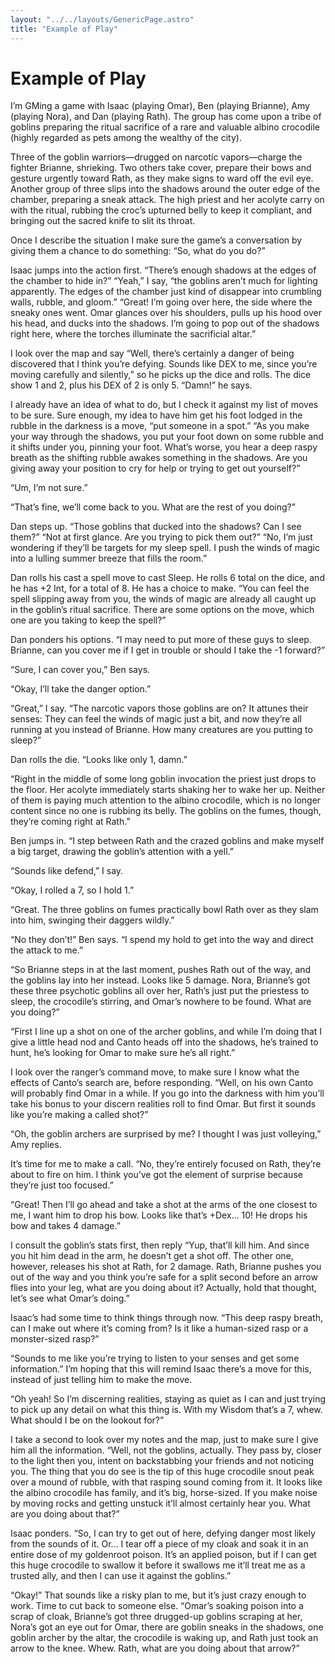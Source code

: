 ```yaml
---
layout: "../../layouts/GenericPage.astro"
title: "Example of Play"
---
```


# Example of Play

I’m GMing a game with Isaac (playing Omar), Ben (playing Brianne), Amy (playing Nora), and Dan (playing Rath). The group has come upon a tribe of goblins preparing the ritual sacrifice of a rare and valuable albino crocodile (highly regarded as pets among the wealthy of the city).

Three of the goblin warriors—drugged on narcotic vapors—charge the fighter Brianne, shrieking. Two others take cover, prepare their bows and gesture urgently toward Rath, as they make signs to ward off the evil eye. Another group of three slips into the shadows around the outer edge of the chamber, preparing a sneak attack. The high priest and her acolyte carry on with the ritual, rubbing the croc’s upturned belly to keep it compliant, and bringing out the sacred knife to slit its throat.

Once I describe the situation I make sure the game’s a conversation by giving them a chance to do something: “So, what do you do?”

Isaac jumps into the action first. “There’s enough shadows at the edges of the chamber to hide in?” “Yeah,” I say, “the goblins aren’t much for lighting apparently. The edges of the chamber just kind of disappear into crumbling walls, rubble, and gloom.” “Great! I’m going over here, the side where the sneaky ones went. Omar glances over his shoulders, pulls up his hood over his head, and ducks into the shadows. I’m going to pop out of the shadows right here, where the torches illuminate the sacrificial altar.”

I look over the map and say “Well, there’s certainly a danger of being discovered that I think you’re defying. Sounds like DEX to me, since you’re moving carefully and silently,” so he picks up the dice and rolls. The dice show 1 and 2, plus his DEX of 2 is only 5. “Damn!” he says.

I already have an idea of what to do, but I check it against my list of moves to be sure. Sure enough, my idea to have him get his foot lodged in the rubble in the darkness is a move, “put someone in a spot.” “As you make your way through the shadows, you put your foot down on some rubble and it shifts under you, pinning your foot. What’s worse, you hear a deep raspy breath as the shifting rubble awakes something in the shadows. Are you giving away your position to cry for help or trying to get out yourself?”

“Um, I’m not sure.”

“That’s fine, we’ll come back to you. What are the rest of you doing?”

Dan steps up. “Those goblins that ducked into the shadows? Can I see them?” “Not at first glance. Are you trying to pick them out?” “No, I’m just wondering if they’ll be targets for my sleep spell. I push the winds of magic into a lulling summer breeze that fills the room.”

Dan rolls his cast a spell move to cast Sleep. He rolls 6 total on the dice, and he has +2 Int, for a total of 8. He has a choice to make. “You can feel the spell slipping away from you, the winds of magic are already all caught up in the goblin’s ritual sacrifice. There are some options on the move, which one are you taking to keep the spell?”

Dan ponders his options. “I may need to put more of these guys to sleep. Brianne, can you cover me if I get in trouble or should I take the -1 forward?”

“Sure, I can cover you,” Ben says.

“Okay, I’ll take the danger option.”

“Great,” I say. “The narcotic vapors those goblins are on? It attunes their senses: They can feel the winds of magic just a bit, and now they’re all running at you instead of Brianne. How many creatures are you putting to sleep?”

Dan rolls the die. “Looks like only 1, damn.”

“Right in the middle of some long goblin invocation the priest just drops to the floor. Her acolyte immediately starts shaking her to wake her up. Neither of them is paying much attention to the albino crocodile, which is no longer content since no one is rubbing its belly. The goblins on the fumes, though, they’re coming right at Rath.”

Ben jumps in. “I step between Rath and the crazed goblins and make myself a big target, drawing the goblin’s attention with a yell.”

“Sounds like defend,” I say.

“Okay, I rolled a 7, so I hold 1.”

“Great. The three goblins on fumes practically bowl Rath over as they slam into him, swinging their daggers wildly.”

“No they don’t!” Ben says. “I spend my hold to get into the way and direct the attack to me.”

“So Brianne steps in at the last moment, pushes Rath out of the way, and the goblins lay into her instead. Looks like 5 damage. Nora, Brianne’s got these three psychotic goblins all over her, Rath’s just put the priestess to sleep, the crocodile’s stirring, and Omar’s nowhere to be found. What are you doing?”

“First I line up a shot on one of the archer goblins, and while I’m doing that I give a little head nod and Canto heads off into the shadows, he’s trained to hunt, he’s looking for Omar to make sure he’s all right.”

I look over the ranger’s command move, to make sure I know what the effects of Canto’s search are, before responding. “Well, on his own Canto will probably find Omar in a while. If you go into the darkness with him you’ll take his bonus to your discern realities roll to find Omar. But first it sounds like you’re making a called shot?”

“Oh, the goblin archers are surprised by me? I thought I was just volleying,” Amy replies.

It’s time for me to make a call. “No, they’re entirely focused on Rath, they’re about to fire on him. I think you’ve got the element of surprise because they’re just too focused.”

“Great! Then I’ll go ahead and take a shot at the arms of the one closest to me, I want him to drop his bow. Looks like that’s +Dex… 10! He drops his bow and takes 4 damage.”

I consult the goblin’s stats first, then reply “Yup, that’ll kill him. And since you hit him dead in the arm, he doesn’t get a shot off. The other one, however, releases his shot at Rath, for 2 damage. Rath, Brianne pushes you out of the way and you think you’re safe for a split second before an arrow flies into your leg, what are you doing about it? Actually, hold that thought, let’s see what Omar’s doing.”

Isaac’s had some time to think things through now. “This deep raspy breath, can I make out where it’s coming from? Is it like a human-sized rasp or a monster-sized rasp?”

“Sounds to me like you’re trying to listen to your senses and get some information.” I’m hoping that this will remind Isaac there’s a move for this, instead of just telling him to make the move.

“Oh yeah! So I’m discerning realities, staying as quiet as I can and just trying to pick up any detail on what this thing is. With my Wisdom that’s a 7, whew. What should I be on the lookout for?”

I take a second to look over my notes and the map, just to make sure I give him all the information. “Well, not the goblins, actually. They pass by, closer to the light then you, intent on backstabbing your friends and not noticing you. The thing that you do see is the tip of this huge crocodile snout peak over a mound of rubble, with that rasping sound coming from it. It looks like the albino crocodile has family, and it’s big, horse-sized. If you make noise by moving rocks and getting unstuck it’ll almost certainly hear you. What are you doing about that?”

Isaac ponders. “So, I can try to get out of here, defying danger most likely from the sounds of it. Or… I tear off a piece of my cloak and soak it in an entire dose of my goldenroot poison. It’s an applied poison, but if I can get this huge crocodile to swallow it before it swallows me it’ll treat me as a trusted ally, and then I can use it against the goblins.”

“Okay!” That sounds like a risky plan to me, but it’s just crazy enough to work. Time to cut back to someone else. “Omar’s soaking poison into a scrap of cloak, Brianne’s got three drugged-up goblins scraping at her, Nora’s got an eye out for Omar, there are goblin sneaks in the shadows, one goblin archer by the altar, the crocodile is waking up, and Rath just took an arrow to the knee. Whew. Rath, what are you doing about that arrow?”
